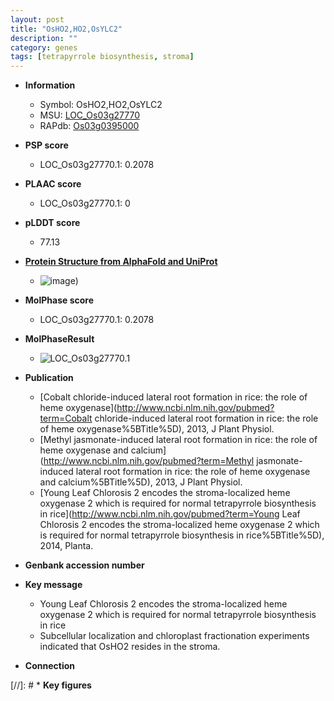 ```yaml
---
layout: post
title: "OsHO2,HO2,OsYLC2"
description: ""
category: genes
tags: [tetrapyrrole biosynthesis, stroma]
---
```


* **Information**  
    + Symbol: OsHO2,HO2,OsYLC2  
    + MSU: [LOC_Os03g27770](http://rice.plantbiology.msu.edu/cgi-bin/ORF_infopage.cgi?orf=LOC_Os03g27770)  
    + RAPdb: [Os03g0395000](http://rapdb.dna.affrc.go.jp/viewer/gbrowse_details/irgsp1?name=Os03g0395000)  

* **PSP score**  
    + LOC_Os03g27770.1: 0.2078 

* **PLAAC score**  
    + LOC_Os03g27770.1: 0 

* **pLDDT score**
    + 77.13

* **[Protein Structure from AlphaFold and UniProt](https://www.uniprot.org/uniprotkb/Q10K62/entry#structure)**
    + ![image](https://ricepsp.github.io/images/Q1/AF-Q10K62-F1.png))

* **MolPhase score**
    + LOC_Os03g27770.1: 0.2078

* **MolPhaseResult**
    + ![LOC_Os03g27770.1](https://ricepsp.github.io/pictures/LOC_Os03g/LOC_Os03g27770.1.png)

* **Publication**  
    + [Cobalt chloride-induced lateral root formation in rice: the role of heme oxygenase](http://www.ncbi.nlm.nih.gov/pubmed?term=Cobalt chloride-induced lateral root formation in rice: the role of heme oxygenase%5BTitle%5D), 2013, J Plant Physiol.
    + [Methyl jasmonate-induced lateral root formation in rice: the role of heme oxygenase and calcium](http://www.ncbi.nlm.nih.gov/pubmed?term=Methyl jasmonate-induced lateral root formation in rice: the role of heme oxygenase and calcium%5BTitle%5D), 2013, J Plant Physiol.
    + [Young Leaf Chlorosis 2 encodes the stroma-localized heme oxygenase 2 which is required for normal tetrapyrrole biosynthesis in rice](http://www.ncbi.nlm.nih.gov/pubmed?term=Young Leaf Chlorosis 2 encodes the stroma-localized heme oxygenase 2 which is required for normal tetrapyrrole biosynthesis in rice%5BTitle%5D), 2014, Planta.

* **Genbank accession number**  

* **Key message**  
    + Young Leaf Chlorosis 2 encodes the stroma-localized heme oxygenase 2 which is required for normal tetrapyrrole biosynthesis in rice
    + Subcellular localization and chloroplast fractionation experiments indicated that OsHO2 resides in the stroma.

* **Connection**  

[//]: # * **Key figures**  


